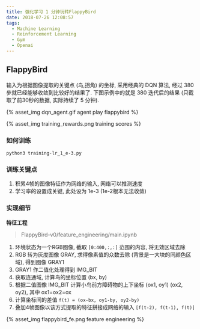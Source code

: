 ```yaml
---
title: 强化学习 1 分钟玩转FlappyBird
date: 2018-07-26 12:08:57
tags:
  - Machine Learning
  - Reinforcement Learning
  - Gym
  - Openai
---
```


## FlappyBird


输入为根据图像提取的关键点 (鸟,拐角) 的坐标, 采用经典的 DQN 算法, 经过 380 步就已经能够收敛到比较好的结果了. 下图示例中的就是 380 迭代后的结果 (只截取了前30秒的数据, 实际持续了 5 分钟).

<!--more-->

{% asset_img dqn_agent.gif agent play flappybird %}


{% asset_img training_rewards.png training scores %}


### 如何训练

`python3 training-lr_1_e-3.py`

### 训练关键点

1. 积累4帧的图像特征作为网络的输入, 网络可以推测速度
2. 学习率的设置成关键, 此处设为 1e-3 (1e-2根本无法收敛)

### 实现细节

**特征工程**

> FlappyBird-v0/feature_engineering/main.ipynb

1. 环境状态为一个RGB图像, 截取 `[0:400,:,:]` 范围的内容, 将无效区域去除
2. RGB 转为灰度图像 GRAY, 求得像素值的众数去除 (背景是一大块的同颜色区域), 得到图像 GRAY1
3. GRAY1 作二值化处理得到 IMG_BIT
4. 获取连通域, 计算鸟的坐标位置 (bx, by)
5. 根据二值图像 IMG_BIT 计算小鸟前方障碍物的上下坐标 (ox1, oy1) (ox2, oy2), 其中 ox1=ox2=ox
6. 计算坐标间的差值 `f(t) = (ox-bx, oy1-by, oy2-by)`
7. 叠加4帧图像以该方式提取的特征拼接成网络的输入 `[f(t-2), f(t-1), f(t)]`


{% asset_img flappybird_fe.png feature engineering %}
